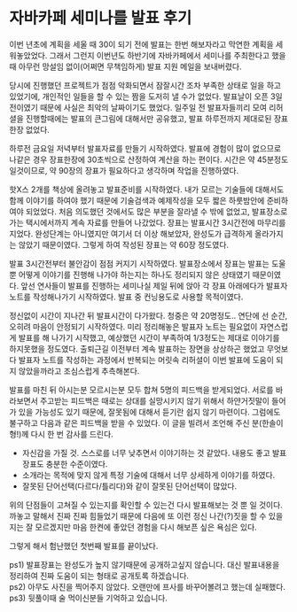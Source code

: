 # 자바카페 세미나를 발표 후기

이번 년초에 계획을 세울 때 30이 되기 전에 발표는 한번 해보자라고 막연한 계획을 세워놓았었다. 그래서 그런지 이번년도 하반기에 자바카페에서 세미나를 주최한다고 했을 때 아무런 망설임 없이(어쩌면 무책임하게) 발표 지원 메일을 보내버렸다.

당시에 진행했던 프로젝트가 점점 악화되면서 잠잘시간 조차 부족한 상태로 일을 하고 있었기에, 개인적인 일들을 할 수 있는 짬을 도저히 낼 수가 없었다. 발표날이 오픈 3일전이였기 때문에 사실은 최악의 날짜이기도 했었다. 일주일 전 발표자들끼리 모여 리허셜을 진행할때에는 발표의 큰그림에 대해서만 공유했고, 발표 하루전까지 제대로된 장표 한장 없었다. 

하루전 금요일 저녁부터 발표자료를 만들기 시작하였다. 발표에 경험이 많이 없으므로 나같은 경우 장표한장에 30초씩으로 산정하여 계산을 하는 편이다. 시간은 약 45분정도 일것이므로, 약 90장의 장표가 필요하다고 생각하며 작업을 진행하였다.

핫X스 2개를 책상에 올려놓고 발표준비를 시작하였다. 내가 모르는 기술들에 대해서도 함께 이야기를 하여야 했기 때문에 기술검색과 예제작성을 모두 짧은 하룻밤안에 준비하여야 되었었다. 처음 의도했던 것에서도 많은 부분을 잘라낼 수 밖에 없었고, 발표장소로 가는 택시에서까지 계속 자료를 만들어 나갔었다. 장표는 발표시간 3시간전에 마무리를 지었다. 완성단계는 아니였지만 여기서 더 이상 해보았자, 완성도가 급격하게 올라가지는 않았기 때문이였다. 그렇게 하여 작성된 장표는 약 60장 정도였다.

발표 3시간전부터 불안감이 점점 커지기 시작하였다. 발표장소에서 장표는 발표는 도울뿐 어떻게 이야기를 진행해 나가야 하는지는 하나도 정리되지 않은 상태였기 때문이였다. 앞선 연사들이 발표를 진행하는 세미나실 제일 뒤에 앉아 각 장표 아래에다가 발표자 노트를 작성해나가기 시작하였다. 발표 중 컨닝용도로 사용할 목적이였다.

정신없이 시간이 지나간 뒤 발표시간이 다가왔다. 청중은 약 20명정도.. 연단에 선 순간, 오히려 마음이 안정되기 시작하였다. 미리 정리해놓은 발표자 노트는 필요없이 자연스럽게 발표를 해 나가기 시작했고, 예상했던 시간이 부족하여 1/3정도는 제대로 이야기를 하지못했을 정도였다. 출퇴근길 이전부터 계속 발표하는 장면을 상상하곤 했었고 무엇보다 발표자 노트를 작성하는 과정에서 반복되는 머릿속 리허셜이 이번 발표에 도움이 되지 않았을까라고 조심스럽게 추측해본다.

발표를 마친 뒤 아시는분 모르시는분 모두 합쳐 5명의 피드백을 받게되었다.  서로를 바라보면서 주고받는 피드백은 때로는 상대를 실망시키지 않기 위해서 하얀거짓말이 들어가 있을 가능성도 있기 때문에, 잘못됨에 대해서 듣기란 쉽지 않기 마련이다. 그럼에도 불구하고 다음과 같은 피드백을 받을 수 있었다. 이 글을 빌려서 조언해 주신 분(한솔이형!)께 다시 한 번 감사를 드린다.

- 자신감을 가질 것. 스스로를 너무 낮추면서 이야기하는 것 같았다. 내용도 좋고 발표장표도 충분한 수준이였다.
- 소개라는 목적에 맞지 않게 특정 기술에 대해서 너무 상세하게 이야기를 하였다. 
- 잘못된 단어선택(다르다/틀리다)와 같이 잘못된 단어선택이 많았다.

위의 단점들이 고쳐질 수 있는지를 확인할 수 있는건 다시 발표해보는 것 뿐 일 것이다. 까놓고 말해서 진짜 진짜 힘들었기 때문에 다음에 또 이런 정신 나간(?)짓을 할 수 있을지는 잘 모르겠지만 마음 한켠에 좋았던 경험을 다시 해보픈 싶은 욕심은 있다.

그렇게 해서 험난했던 첫번째 발표를 끝이났다.

ps1) 발표장표는 완성도가 높지 않기때문에 공개하고싶지 않습니다. 대신 발표내용을 정리하여 진짜 도움이 되는 형태로 공개토록 하겠습니다.  
ps2) 아무도 사진을 찍어주지 않았다. 오랜만에 프사를 바꾸어볼려고 했는데 실패했다.  
ps3) 뒷풀이때 술 먹이신분들 기억하고 있습니다.  
